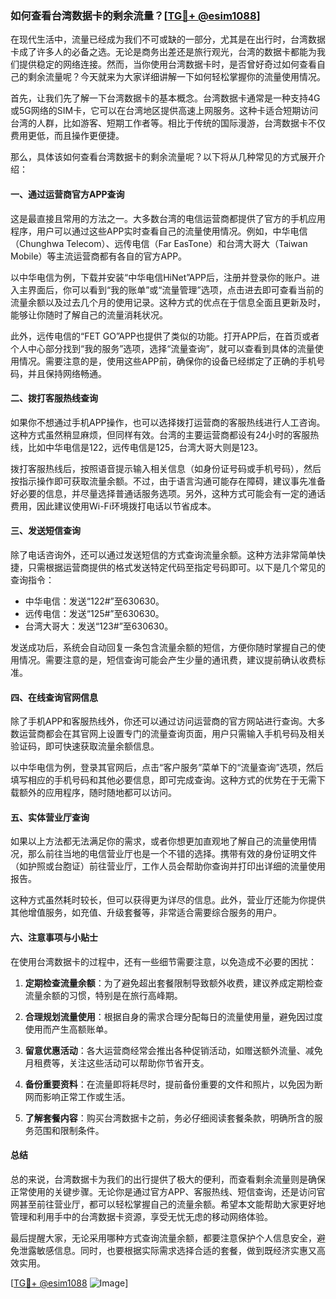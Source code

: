 ### 如何查看台湾数据卡的剩余流量？[[TG💪+ @esim1088](https://t.me/s/esim1088)]

在现代生活中，流量已经成为我们不可或缺的一部分，尤其是在出行时，台湾数据卡成了许多人的必备之选。无论是商务出差还是旅行观光，台湾的数据卡都能为我们提供稳定的网络连接。然而，当你使用台湾数据卡时，是否曾好奇过如何查看自己的剩余流量呢？今天就来为大家详细讲解一下如何轻松掌握你的流量使用情况。

首先，让我们先了解一下台湾数据卡的基本概念。台湾数据卡通常是一种支持4G或5G网络的SIM卡，它可以在台湾地区提供高速上网服务。这种卡适合短期访问台湾的人群，比如游客、短期工作者等。相比于传统的国际漫游，台湾数据卡不仅费用更低，而且操作更便捷。

那么，具体该如何查看台湾数据卡的剩余流量呢？以下将从几种常见的方式展开介绍：

#### 一、通过运营商官方APP查询

这是最直接且常用的方法之一。大多数台湾的电信运营商都提供了官方的手机应用程序，用户可以通过这些APP实时查看自己的流量使用情况。例如，中华电信（Chunghwa Telecom）、远传电信（Far EasTone）和台湾大哥大（Taiwan Mobile）等主流运营商都有各自的官方APP。

以中华电信为例，下载并安装“中华电信HiNet”APP后，注册并登录你的账户。进入主界面后，你可以看到“我的账单”或“流量管理”选项，点击进去即可查看当前的流量余额以及过去几个月的使用记录。这种方式的优点在于信息全面且更新及时，能够让你随时了解自己的流量消耗状况。

此外，远传电信的“FET GO”APP也提供了类似的功能。打开APP后，在首页或者个人中心部分找到“我的服务”选项，选择“流量查询”，就可以查看到具体的流量使用情况。需要注意的是，使用这些APP前，确保你的设备已经绑定了正确的手机号码，并且保持网络畅通。

#### 二、拨打客服热线查询

如果你不想通过手机APP操作，也可以选择拨打运营商的客服热线进行人工咨询。这种方式虽然稍显麻烦，但同样有效。台湾的主要运营商都设有24小时的客服热线，比如中华电信是122，远传电信是125，台湾大哥大则是123。

拨打客服热线后，按照语音提示输入相关信息（如身份证号码或手机号码），然后按指示操作即可获取流量余额。不过，由于语言沟通可能存在障碍，建议事先准备好必要的信息，并尽量选择普通话服务选项。另外，这种方式可能会有一定的通话费用，因此建议使用Wi-Fi环境拨打电话以节省成本。

#### 三、发送短信查询

除了电话咨询外，还可以通过发送短信的方式查询流量余额。这种方法非常简单快捷，只需根据运营商提供的格式发送特定代码至指定号码即可。以下是几个常见的查询指令：

- 中华电信：发送“122#”至630630。
- 远传电信：发送“125#”至630630。
- 台湾大哥大：发送“123#”至630630。

发送成功后，系统会自动回复一条包含流量余额的短信，方便你随时掌握自己的使用情况。需要注意的是，短信查询可能会产生少量的通讯费，建议提前确认收费标准。

#### 四、在线查询官网信息

除了手机APP和客服热线外，你还可以通过访问运营商的官方网站进行查询。大多数运营商都会在其官网上设置专门的流量查询页面，用户只需输入手机号码及相关验证码，即可快速获取流量余额信息。

以中华电信为例，登录其官网后，点击“客户服务”菜单下的“流量查询”选项，然后填写相应的手机号码和其他必要信息，即可完成查询。这种方式的优势在于无需下载额外的应用程序，随时随地都可以访问。

#### 五、实体营业厅查询

如果以上方法都无法满足你的需求，或者你想更加直观地了解自己的流量使用情况，那么前往当地的电信营业厅也是一个不错的选择。携带有效的身份证明文件（如护照或台胞证）前往营业厅，工作人员会帮助你查询并打印出详细的流量使用报告。

这种方式虽然耗时较长，但可以获得更为详尽的信息。此外，营业厅还能为你提供其他增值服务，如充值、升级套餐等，非常适合需要综合服务的用户。

#### 六、注意事项与小贴士

在使用台湾数据卡的过程中，还有一些细节需要注意，以免造成不必要的困扰：

1. **定期检查流量余额**：为了避免超出套餐限制导致额外收费，建议养成定期检查流量余额的习惯，特别是在旅行高峰期。
   
2. **合理规划流量使用**：根据自身的需求合理分配每日的流量使用量，避免因过度使用而产生高额账单。

3. **留意优惠活动**：各大运营商经常会推出各种促销活动，如赠送额外流量、减免月租费等，关注这些活动可以帮助你节省开支。

4. **备份重要资料**：在流量即将耗尽时，提前备份重要的文件和照片，以免因为断网而影响正常工作或生活。

5. **了解套餐内容**：购买台湾数据卡之前，务必仔细阅读套餐条款，明确所含的服务范围和限制条件。

#### 总结

总的来说，台湾数据卡为我们的出行提供了极大的便利，而查看剩余流量则是确保正常使用的关键步骤。无论你是通过官方APP、客服热线、短信查询，还是访问官网甚至前往营业厅，都可以轻松掌握自己的流量余额。希望本文能帮助大家更好地管理和利用手中的台湾数据卡资源，享受无忧无虑的移动网络体验。

最后提醒大家，无论采用哪种方式查询流量余额，都要注意保护个人信息安全，避免泄露敏感信息。同时，也要根据实际需求选择合适的套餐，做到既经济实惠又高效实用。

[[TG💪+ @esim1088](https://t.me/s/esim1088) ![Image](https://i.postimg.cc/4NQfJmqS/Snipaste-2025-05-13-00-14-12.png)]